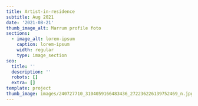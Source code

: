 ```yaml
---
title: Artist-in-residence
subtitle: Aug 2021
date: '2021-08-21'
thumb_image_alt: Marrum profile foto
sections:
  - image_alt: lorem-ipsum
    caption: lorem-ipsum
    width: regular
    type: image_section
seo:
  title: ''
  description: ''
  robots: []
  extra: []
template: project
thumb_image: images/240727710_3104059166483436_272236226139752469_n.jpg
---
```

